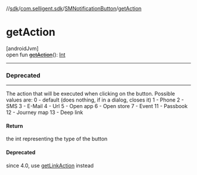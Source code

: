 //[sdk](../../../index.md)/[com.selligent.sdk](../index.md)/[SMNotificationButton](index.md)/[getAction](get-action.md)

# getAction

[androidJvm]\
open fun [~~getAction~~](get-action.md)(): [Int](https://kotlinlang.org/api/latest/jvm/stdlib/kotlin/-int/index.html)

---

### Deprecated

---

The action that will be executed when clicking on the button. Possible values are: 0 - default (does nothing, if in a dialog, closes it) 1 - Phone 2 - SMS 3 - E-Mail 4 - Url 5 - Open app 6 - Open store 7 - Event 11 - Passbook 12 - Journey map 13 - Deep link

#### Return

the int representing the type of the button

#### Deprecated

since 4.0, use [getLinkAction](get-link-action.md) instead
